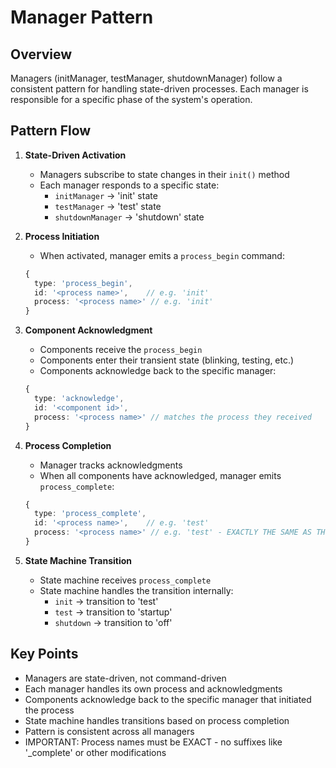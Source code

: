 # Manager Pattern

## Overview
Managers (initManager, testManager, shutdownManager) follow a consistent pattern for handling state-driven processes. Each manager is responsible for a specific phase of the system's operation.

## Pattern Flow

1. **State-Driven Activation**
   - Managers subscribe to state changes in their `init()` method
   - Each manager responds to a specific state:
     - `initManager` -> 'init' state
     - `testManager` -> 'test' state
     - `shutdownManager` -> 'shutdown' state

2. **Process Initiation**
   - When activated, manager emits a `process_begin` command:
   ```typescript
   {
     type: 'process_begin',
     id: '<process name>',    // e.g. 'init'
     process: '<process name>' // e.g. 'init'
   }
   ```

3. **Component Acknowledgment**
   - Components receive the `process_begin`
   - Components enter their transient state (blinking, testing, etc.)
   - Components acknowledge back to the specific manager:
   ```typescript
   {
     type: 'acknowledge',
     id: '<component id>',
     process: '<process name>' // matches the process they received
   }
   ```

4. **Process Completion**
   - Manager tracks acknowledgments
   - When all components have acknowledged, manager emits `process_complete`:
   ```typescript
   {
     type: 'process_complete',
     id: '<process name>',    // e.g. 'test'
     process: '<process name>' // e.g. 'test' - EXACTLY THE SAME AS THE PROCESS NAME, NO SUFFIXES
   }
   ```

5. **State Machine Transition**
   - State machine receives `process_complete`
   - State machine handles the transition internally:
     - `init` -> transition to 'test'
     - `test` -> transition to 'startup'
     - `shutdown` -> transition to 'off'

## Key Points
- Managers are state-driven, not command-driven
- Each manager handles its own process and acknowledgments
- Components acknowledge back to the specific manager that initiated the process
- State machine handles transitions based on process completion
- Pattern is consistent across all managers
- IMPORTANT: Process names must be EXACT - no suffixes like '_complete' or other modifications 